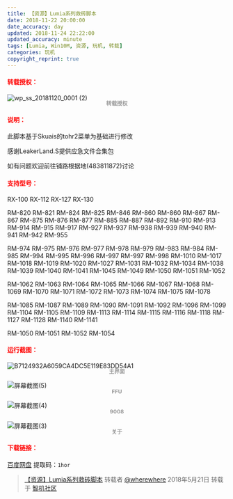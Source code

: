 ```yaml
---
title: 【资源】Lumia系列救砖脚本
date: 2018-11-22 20:00:00
date_accuracy: day
updated: 2018-11-24 22:22:00
updated_accuracy: minute
tags: [Lumia, Win10M, 资源, 玩机, 转载]
categories: 玩机
copyright_reprint: true
---
```

#### <span style="color: red;">转载授权：</span>

![wp_ss_20181120_0001 (2)](https://github.com/user-attachments/assets/5262984f-5049-4265-86fe-19316b9ae788)
<figcaption class="figure">转载授权</figcaption>

#### <span style="color: red;">说明：</span>

此脚本基于Skuais的tohr2菜单为基础进行修改

感谢LeakerLand.S提供应急文件合集包

如有问题欢迎前往铺路根据地(483811872)讨论

#### <span style="color: red;">支持型号：</span>

RX-100 RX-112 RX-127 RX-130

RM-820 RM-821 RM-824 RM-825 RM-846 RM-860 RM-860 RM-867 RM-867 RM-875 RM-876 RM-877 RM-885 RM-887 RM-892 RM-910 RM-913 RM-914 RM-915 RM-917 RM-927 RM-937 RM-938 RM-939 RM-940 RM-941 RM-942 RM-955

RM-974 RM-975 RM-976 RM-977 RM-978 RM-979 RM-983 RM-984 RM-985 RM-994 RM-995 RM-996 RM-997 RM-997 RM-998 RM-1010 RM-1017 RM-1018 RM-1019 RM-1020 RM-1027 RM-1031 RM-1032 RM-1034 RM-1038 RM-1039 RM-1040 RM-1041 RM-1045 RM-1049 RM-1050 RM-1051 RM-1052

RM-1062 RM-1063 RM-1064 RM-1065 RM-1066 RM-1067 RM-1068 RM-1069 RM-1070 RM-1071 RM-1072 RM-1073 RM-1074 RM-1075 RM-1078

RM-1085 RM-1087 RM-1089 RM-1090 RM-1091 RM-1092 RM-1096 RM-1099 RM-1104 RM-1105 RM-1109 RM-1113 RM-1114 RM-1115 RM-1116 RM-1118 RM-1127 RM-1128 RM-1140 RM-1141

RM-1050 RM-1051 RM-1052 RM-1054

#### <span style="color: red;">运行截图：</span>

<style>
  figcaption.figure {
    color: #999;
    font-size: 0.875em;
    font-weight: bold;
    line-height: 1;
    margin: 5px auto 15px;
    text-align: center;
  }

  p+figcaption.figure,
  p+div.code-line+.figure {
    margin: -15px auto 15px;
  }

  @media (max-width: 567px) {
    .post-body p+figcaption.figure {
      margin: -5px auto 15px;
    }
  }
</style>
<!--more-->

![B7124932A6059CA4DC5E119E83DD54A1](https://github.com/user-attachments/assets/b86a70ea-0973-41e6-8aca-859ae6c6ef0b)
<figcaption class="figure">主界面</figcaption>

![屏幕截图(5)](https://github.com/user-attachments/assets/907495b1-055e-41f9-9f13-f8243eb47135)
<figcaption class="figure">FFU</figcaption>

![屏幕截图(4)](https://github.com/user-attachments/assets/c1cabce7-ffed-4435-a91f-f755ac1ae097)
<figcaption class="figure">9008</figcaption>

![屏幕截图(3)](https://github.com/user-attachments/assets/f7bb0c71-e055-4537-bf3a-964a4daac033)
<figcaption class="figure">关于</figcaption>

#### <span style="color: red;">下载链接：</span>

[百度网盘](https://pan.baidu.com/s/1JMGZby_9Xur7eAI_MP5C9w?pwd=1hor) 提取码：`1hor`

> [【资源】Lumia系列救砖脚本](https://bbs.wfun.com/thread-1019332-1-1.html) 转载者 [@wherewhere](https://bbs.wfun.com/u/2850357) 2018年5月21日 转载于 [智机社区](https://bbs.wfun.com "WFun")
